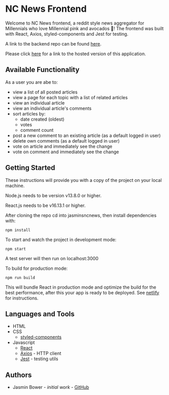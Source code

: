 # NC News Frontend

Welcome to NC News frontend, a reddit style news aggregator for Millennials who love Millennial pink and avocados 🥑! The frontend was built with React, Axios, styled-components and Jest for testing.

A link to the backend repo can be found [here](https://github.com/JasminBower/Backend-News-App).

Please click [here](https://jbnews.netlify.app) for a link to the hosted version of this application.

## Available Functionality

As a user you are abe to:

- view a list of all posted articles
- view a page for each topic with a list of related articles
- view an individual article
- view an individual article's comments
- sort articles by:
  - date created (oldest)
  - votes
  - comment count
- post a new comment to an existing article (as a default logged in user)
- delete own comments (as a default logged in user)
- vote on article and immediately see the change
- vote on comment and immediately see the change

## Getting Started

These instructions will provide you with a copy of the project on your local machine.

Node.js needs to be version v13.8.0 or higher.

React.js needs to be v16.13.1 or higher.

After cloning the repo cd into jasminsncnews, then install dependencies with:

```
npm install
```

To start and watch the project in development mode:

```
npm start
```

A test server will then run on localhost:3000

To build for production mode:

```
npm run build
```

This will bundle React in production mode and optimize the build for the best performance, after this your app is ready to be deployed. See [netlify](https://www.netlify.com/blog/2016/09/29/a-step-by-step-guide-deploying-on-netlify/) for instructions.

## Languages and Tools

- HTML
- CSS
  - [styled-components](https://styled-components.com/)
- Javascript
  - [React](https://reactjs.org/)
  - [Axios](https://github.com/axios/axios) - HTTP client
  - [Jest](https://jestjs.io/) - testing utils

## Authors

- Jasmin Bower - _initial work_ - [GitHub](github.com/JasminBower)
